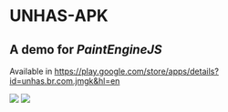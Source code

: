 # UNHAS-APK

## A demo for *PaintEngineJS*

Available in https://play.google.com/store/apps/details?id=unhas.br.com.jmgk&hl=en

![](https://lh3.googleusercontent.com/Spw6SFNgJdgTc-Bc-MyaoIn0AhhYxByHehbNHmx3pV4owed4L_bJoiS776tZJ1mmhg=w720-h310)
![](https://lh3.googleusercontent.com/btEBZcfMMc3GUNHKN8Uh7_-T6By8-DSz7FXq3k1TNSlKjHABXEKoxQAxS7EfA-4pVQ=w720-h310)